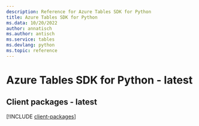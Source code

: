 ```yaml
---
description: Reference for Azure Tables SDK for Python
title: Azure Tables SDK for Python
ms.data: 10/20/2022
author: annatisch
ms.author: antisch
ms.service: tables
ms.devlang: python
ms.topic: reference
---
```

# Azure Tables SDK for Python - latest

## Client packages - latest
[!INCLUDE [client-packages](tables-client-index.md)]